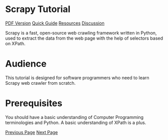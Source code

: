 # Scrapy Tutorial
[PDF Version](../scrapy/scrapy_pdf_version.md)
[Quick Guide](../scrapy/scrapy_quick_guide.md)
[Resources](../scrapy/scrapy_useful_resources.md)
[Discussion](../scrapy/scrapy_discussion.md)

Scrapy is a fast, open-source web crawling framework written in Python, used to extract the data from the web page with the help of selectors based on XPath.

# Audience
This tutorial is designed for software programmers who need to learn Scrapy web crawler from scratch.

# Prerequisites
You should have a basic understanding of Computer Programming terminologies and Python. A basic understanding of XPath is a plus.


[Previous Page](../scrapy/index.md) [Next Page](../scrapy/scrapy_overview.md) 
